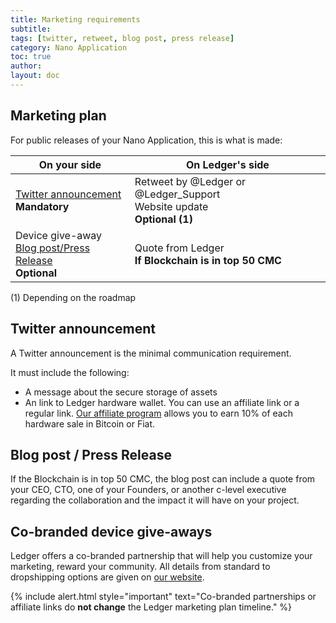 ```yaml
---
title: Marketing requirements
subtitle:
tags: [twitter, retweet, blog post, press release]
category: Nano Application
toc: true
author:
layout: doc
---
```


## Marketing plan 

For public releases of your Nano Application, this is what is made:

|                     On your side                  |                         On Ledger's side                         |
|--------------------------------------------------------------|--------------------------------------------------------|
|          [Twitter announcement](#twitter-announcement)<br><b>Mandatory</b>            |      Retweet by @Ledger or @Ledger_Support <br>Website update<br><b>Optional (1)</b>    |
| Device give-away<br>[Blog post/Press Release](#blog-post--press-release)<br><b>Optional</b> | Quote from Ledger<br><b>If Blockchain is in top 50 CMC |  

(1) Depending on the roadmap

## Twitter announcement

A Twitter announcement is the minimal communication requirement.

It must include the following:
- A message about the secure storage of assets
- An link to Ledger hardware wallet. You can use an affiliate link or a regular link. [Our affiliate program](https://www.ledgerwallet.com/affiliates) allows you to earn 10% of each hardware sale in Bitcoin or Fiat. 

## Blog post / Press Release

If the Blockchain is in top 50 CMC, the blog post can include a quote from your CEO, CTO, one of your Founders, or another c-level executive regarding the collaboration and the impact it will have on your project.

## Co-branded device give-aways 

Ledger offers a co-branded partnership that will help you customize your marketing, reward your community. All details from standard to dropshipping options are given on [our website](https://www.ledger.com/co-branded-partnership).


<!--  -->
{% include alert.html style="important" text="Co-branded partnerships or affiliate links do <b>not change</b> the Ledger marketing plan timeline." %}
<!--  -->
